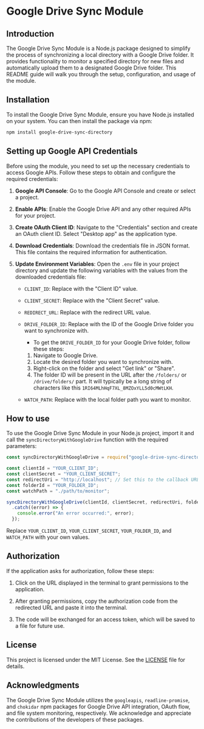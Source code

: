 # Google Drive Sync Module

## Introduction

The Google Drive Sync Module is a Node.js package designed to simplify the process of synchronizing a local directory with a Google Drive folder. It provides functionality to monitor a specified directory for new files and automatically upload them to a designated Google Drive folder. This README guide will walk you through the setup, configuration, and usage of the module.

## Installation

To install the Google Drive Sync Module, ensure you have Node.js installed on your system. You can then install the package via npm:

```bash
npm install google-drive-sync-directory
```

## Setting up Google API Credentials

Before using the module, you need to set up the necessary credentials to access Google APIs. Follow these steps to obtain and configure the required credentials:

1. **Google API Console**: Go to the Google API Console and create or select a project.

2. **Enable APIs**: Enable the Google Drive API and any other required APIs for your project.

3. **Create OAuth Client ID**: Navigate to the "Credentials" section and create an OAuth client ID. Select "Desktop app" as the application type.

4. **Download Credentials**: Download the credentials file in JSON format. This file contains the required information for authentication.

5. **Update Environment Variables**: Open the `.env` file in your project directory and update the following variables with the values from the downloaded credentials file:
   - `CLIENT_ID`: Replace with the "Client ID" value.
   - `CLIENT_SECRET`: Replace with the "Client Secret" value.
   - `REDIRECT_URL`: Replace with the redirect URL value.
   - `DRIVE_FOLDER_ID`: Replace with the ID of the Google Drive folder you want to synchronize with.
        - To get the `DRIVE_FOLDER_ID` for your Google Drive folder, follow these steps:

        1. Navigate to Google Drive.
        2. Locate the desired folder you want to synchronize with.
        3. Right-click on the folder and select "Get link" or "Share".
        4. The folder ID will be present in the URL after the `/folders/` or `/drive/folders/` part. It will typically be a long string of characters like this `1RI64MLhHqF7XL_8MZOxYLL5d0cMWtLKH`.
   - `WATCH_PATH`: Replace with the local folder path you want to monitor.
        

## How to use

To use the Google Drive Sync Module in your Node.js project, import it and call the `syncDirectoryWithGoogleDrive` function with the required parameters:

```javascript
const syncDirectoryWithGoogleDrive = require("google-drive-sync-directory");

const clientId = "YOUR_CLIENT_ID";
const clientSecret = "YOUR_CLIENT_SECRET";
const redirectUri = "http://localhost"; // Set this to the callback URL in your OAuth settings
const folderId = "YOUR_FOLDER_ID";
const watchPath = "./path/to/monitor";

syncDirectoryWithGoogleDrive(clientId, clientSecret, redirectUri, folderId, watchPath)
  .catch((error) => {
    console.error("An error occurred:", error);
  });
```

Replace `YOUR_CLIENT_ID`, `YOUR_CLIENT_SECRET`, `YOUR_FOLDER_ID`, and `WATCH_PATH` with your own values.

## Authorization

If the application asks for authorization, follow these steps:

1. Click on the URL displayed in the terminal to grant permissions to the application.

2. After granting permissions, copy the authorization code from the redirected URL and paste it into the terminal.

3. The code will be exchanged for an access token, which will be saved to a file for future use.

## License

This project is licensed under the MIT License. See the [LICENSE](LICENSE) file for details.

## Acknowledgments

The Google Drive Sync Module utilizes the `googleapis`, `readline-promise`, and `chokidar` npm packages for Google Drive API integration, OAuth flow, and file system monitoring, respectively. We acknowledge and appreciate the contributions of the developers of these packages.